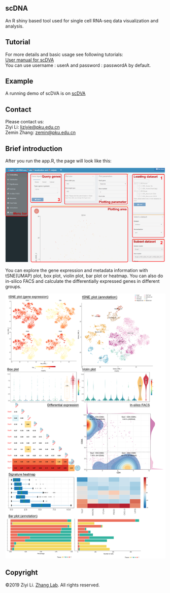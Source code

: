 ## scDNA
An R shiny based tool used for single cell RNA-seq data visualization and analysis.
 
## Tutorial
For more details and basic usage see following tutorials:  
[User manual for scDVA](https://github.com/liziyie/scDVA/blob/master/www/User%20Manual%20of%20scDVA.pdf)  
You can use username : userA and password : passwordA by default.

## Example
A running demo of scDVA is on [scDVA](http://crcleukocyte.cancer-pku.cn/)

## Contact
Please contact us:  
Ziyi Li: liziyie@pku.edu.cn  
Zemin Zhang: zemin@pku.edu.cn

## Brief introduction
After you run the app.R, the page will look like this:

![Page Layout](/img/page_layout.png)

You can explore the gene expression and metadata information with tSNE(UMAP) plot, box plot, violin plot, bar plot or heatmap. You can also do in-silico FACS and calculate the differentially expressed genes in different groups.

![Figures plot](/img/plot.png)

## Copyright
©2019 Ziyi Li. [Zhang Lab](http://cancer-pku.cn/). All rights reserved.
